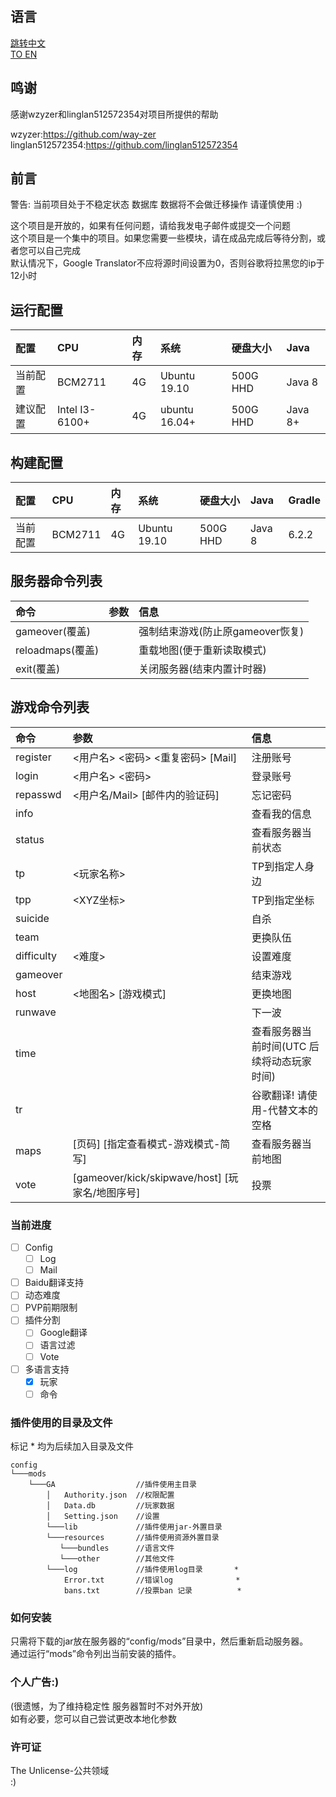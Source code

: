 ## 语言  

[跳转中文](https://github.com/deng-rui/Command-Extension/blob/master/README-zh_CN.md)  
[TO EN](https://github.com/deng-rui/Command-Extension/blob/master/README.md)  


## 鸣谢  

感谢wzyzer和linglan512572354对项目所提供的帮助

wzyzer:https://github.com/way-zer  
linglan512572354:https://github.com/linglan512572354  

## 前言  

警告: 当前项目处于不稳定状态 数据库 数据将不会做迁移操作 请谨慎使用 :)  

  
这个项目是开放的，如果有任何问题，请给我发电子邮件或提交一个问题  
这个项目是一个集中的项目。如果您需要一些模块，请在成品完成后等待分割，或者您可以自己完成  
默认情况下，Google Translator不应将源时间设置为0，否则谷歌将拉黑您的ip于12小时  

## 运行配置  

| 配置 		| CPU             | 内存 	| 系统 			| 硬盘大小 	| Java      |
|:--- 		|:---             |:---     |:---           |:---       |:---       |
| 当前配置 	| BCM2711         | 4G      | Ubuntu 19.10  | 500G HHD  | Java 8    |
| 建议配置 	| Intel I3-6100+  | 4G      | ubuntu 16.04+ | 500G HHD  | Java 8+   |

## 构建配置  

| 配置 		| CPU             | 内存 	| 系统 			| 硬盘大小 	| Java      | Gradle    |
|:--- 		|:---             |:--- 	|:--- 			|:---      	|:---       |:---       |
| 当前配置 	| BCM2711         | 4G 		| Ubuntu 19.10 	| 500G HHD 	| Java 8    | 6.2.2     |

## 服务器命令列表  

| 命令 					 | 参数 												 | 信息 									 |
|:--- 					 |:--- 												 |:--- 									 |
| gameover(覆盖) 		 |                                                   | 强制结束游戏(防止原gameover恢复) 		 |
| reloadmaps(覆盖) 		 |                                                   | 重载地图(便于重新读取模式) 				 |
| exit(覆盖) 			 | 													 | 关闭服务器(结束内置计时器) 				 |

## 游戏命令列表  

| 命令 			| 参数 												 | 信息 										 |
|:---           |:--- 												 |:--- 										 |
| register      |&lt;用户名&gt; &lt;密码&gt; &lt;重复密码&gt;	[Mail]   | 注册账号 									 |
| login         |&lt;用户名&gt; &lt;密码&gt;						 	 | 登录账号 									 |
| repasswd      |&lt;用户名/Mail&gt; [邮件内的验证码] 				 | 忘记密码 									 |
| info          | 													 | 查看我的信息 								 |
| status        | 													 | 查看服务器当前状态 						 |
| tp            |&lt;玩家名称&gt; 									 | TP到指定人身边 							 |
| tpp           |&lt;XYZ坐标&gt; 									 | TP到指定坐标 								 |
| suicide       | 													 | 自杀 										 |
| team          | 													 | 更换队伍 									 |
| difficulty    |&lt;难度&gt; 										 | 设置难度 									 |
| gameover      | 													 | 结束游戏 									 |
| host          |&lt;地图名&gt; [游戏模式] 							 | 更换地图 									 |
| runwave       | 													 | 下一波 									 |
| time          | 													 | 查看服务器当前时间(UTC 后续将动态玩家时间) 	 |
| tr            | 													 | 谷歌翻译! 请使用-代替文本的空格 			 |
| maps          |[页码] [指定查看模式-游戏模式-简写] 					 | 查看服务器当前地图 						 |
| vote          |[gameover/kick/skipwave/host] [玩家名/地图序号] 		 | 投票 										 |


### 当前进度  

- [ ] Config
    - [ ] Log
    - [ ] Mail
- [ ] Baidu翻译支持
- [ ] 动态难度
- [ ] PVP前期限制
- [ ] 插件分割
    - [ ] Google翻译
    - [ ] 语言过滤
    - [ ] Vote
- [ ] 多语言支持
    - [x] 玩家
    - [ ] 命令

### 插件使用的目录及文件  

标记 \* 均为后续加入目录及文件

```
config
└───mods
    └───GA                  //插件使用主目录
        │   Authority.json  //权限配置
        │   Data.db         //玩家数据
        │   Setting.json    //设置
        └───lib             //插件使用jar-外置目录
        └───resources       //插件使用资源外置目录   
           └───bundles      //语言文件              
           └───other        //其他文件            
        └───log             //插件使用log目录       *
            Error.txt       //错误log              *
            bans.txt        //投票ban 记录          *
```

### 如何安装  

只需将下载的jar放在服务器的“config/mods”目录中，然后重新启动服务器。  
通过运行“mods”命令列出当前安装的插件。  

### 个人广告:)  

(很遗憾，为了维持稳定性 服务器暂时不对外开放)  
如有必要，您可以自己尝试更改本地化参数  

### 许可证 

The Unlicense-公共领域  
:) 
